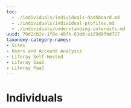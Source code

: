 ```yaml
---
toc:
  - ./individuals/individuals-dashboard.md
  - ./individuals/individual-profiles.md
  - ./individuals/understanding-interests.md
uuid: 70d2cb2e-1f8e-48fb-83dd-a129d0fbd727
taxonomy-category-names:
- Sites
- Users and Account Analysis
- Liferay Self-Hosted
- Liferay SaaS
- Liferay PaaS
---
```


# Individuals
<!--Introduction needed. Markdown removed, since children cards are automatically added.-->
